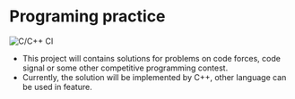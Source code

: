 # Programing practice 


![C/C++ CI](https://github.com/congngale/practice/workflows/C/C++%20CI/badge.svg?branch=master)

- This project will contains solutions for problems on code forces, code signal or some other competitive programming contest.
- Currently, the solution will be implemented by C++, other language can be used in feature.

